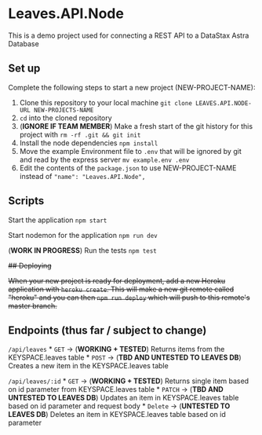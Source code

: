 # Leaves.API.Node

This is a demo project used for connecting a REST API to a DataStax Astra Database

## Set up

Complete the following steps to start a new project (NEW-PROJECT-NAME):

1. Clone this repository to your local machine `git clone LEAVES.API.NODE-URL NEW-PROJECTS-NAME`
2. `cd` into the cloned repository
3. (**IGNORE IF TEAM MEMBER**) Make a fresh start of the git history for this project with `rm -rf .git && git init`
4. Install the node dependencies `npm install`
5. Move the example Environment file to `.env` that will be ignored by git and read by the express server `mv example.env .env`
6. Edit the contents of the `package.json` to use NEW-PROJECT-NAME instead of `"name": "Leaves.API.Node",`

## Scripts

Start the application `npm start`

Start nodemon for the application `npm run dev`

(**WORK IN PROGRESS**) Run the tests `npm test`

~~## Deploying~~

~~When your new project is ready for deployment, add a new Heroku application with `heroku create`. This will make a new git remote called "heroku" and you can then `npm run deploy` which will push to this remote's master branch.~~

## Endpoints (thus far / subject to change)

`/api/leaves`
    * `GET` -> (**WORKING + TESTED**) Returns items from the KEYSPACE.leaves table
    * `POST` -> (**TBD AND UNTESTED TO LEAVES DB**) Creates a new item in the KEYSPACE.leaves table

`/api/leaves/:id`
    * `GET` -> (**WORKING + TESTED**) Returns single item based on id parameter from KEYSPACE.leaves table
    * `PATCH` -> (**TBD AND UNTESTED TO LEAVES DB**) Updates an item in KEYSPACE.leaves table based on id parameter and request body
    * `Delete` -> (**UNTESTED TO LEAVES DB**) Deletes an item in KEYSPACE.leaves table based on id parameter